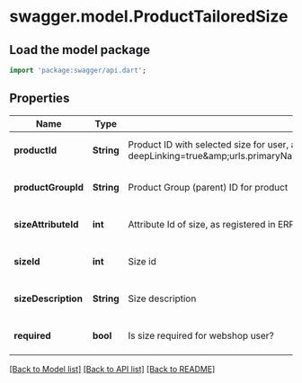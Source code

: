 # swagger.model.ProductTailoredSize

## Load the model package
```dart
import 'package:swagger/api.dart';
```

## Properties
Name | Type | Description | Notes
------------ | ------------- | ------------- | -------------
**productId** | **String** | Product ID with selected size for user, as retrievable from &lt;a href&#x3D;\&quot;?deepLinking&#x3D;true&amp;amp;urls.primaryName&#x3D;v1.4#/Product/ShopProductInformation\&quot;&gt;/api/Product&lt;/a&gt; | [optional] [default to null]
**productGroupId** | **String** | Product Group (parent) ID for product | [optional] [default to null]
**sizeAttributeId** | **int** | Attribute Id of size, as registered in ERP Suite | [optional] [default to null]
**sizeId** | **int** | Size id | [optional] [default to null]
**sizeDescription** | **String** | Size description | [optional] [default to null]
**required** | **bool** | Is size required for webshop user? | [optional] [default to null]

[[Back to Model list]](../README.md#documentation-for-models) [[Back to API list]](../README.md#documentation-for-api-endpoints) [[Back to README]](../README.md)


